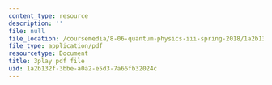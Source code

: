 ```yaml
---
content_type: resource
description: ''
file: null
file_location: /coursemedia/8-06-quantum-physics-iii-spring-2018/1a2b132f3bbea0a2e5d37a66fb32024c_R6RePgr4oBo.pdf
file_type: application/pdf
resourcetype: Document
title: 3play pdf file
uid: 1a2b132f-3bbe-a0a2-e5d3-7a66fb32024c
---
```

